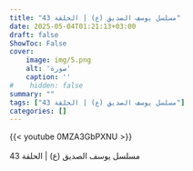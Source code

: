 ```yaml
---
title: "مسلسل يوسف الصديق (ع) | الحلقة 43"
date: 2025-05-04T01:21:13+03:00
draft: false
ShowToc: False
cover:
    image: img/5.png
    alt: 'صورة'
    caption: ''
#    hidden: false
summary: ""
tags: ["مسلسل يوسف الصديق (ع) | الحلقة 43"]
categories: []
---
```


{{< youtube 0MZA3GbPXNU >}}  
 <br>
مسلسل يوسف الصديق (ع) | الحلقة 43